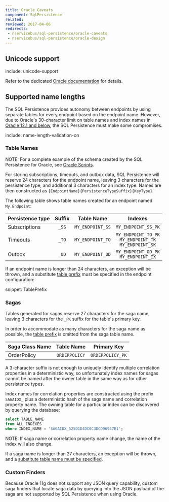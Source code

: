 ```yaml
---
title: Oracle Caveats
component: SqlPersistence
related:
reviewed: 2017-04-06
redirects:
 - nservicebus/sql-persistence/oracle-caveats
 - nservicebus/sql-persistence/oracle-design
---
```



## Unicode support

include: unicode-support

Refer to the dedicated [Oracle documentation](https://docs.oracle.com/cd/B19306_01/server.102/b14225/ch2charset.htm) for details.

## Supported name lengths


The SQL Persistence provides autonomy between endpoints by using separate tables for every endpoint based on the endpoint name. However, due to Oracle's 30-character limit on table names and index names in [Oracle 12.1 and below](https://docs.oracle.com/database/121/SQLRF/sql_elements008.htm#SQLRF00223), the SQL Persistence must make some compromises.

include: name-length-validation-on

### Table Names

NOTE: For a complete example of the schema created by the SQL Persistence for Oracle, see [Oracle Scripts](oracle-scripts.md).

For storing subscriptions, timeouts, and outbox data, SQL Persistence will reserve 24 characters for the endpoint name, leaving 3 characters for the persistence type, and additional 3 characters for an index type. Names are then constructed as `{EndpointName}{PersistenceTypeSuffix}{KeyType}`.

The following table shows table names created for an endpoint named `My.Endpoint`:

| Persistence type | Suffix |    Table Name    |       Indexes       |
|------------------|:------:|:----------------:|:-------------------:|
| Subscriptions    |  `_SS` | `MY_ENDPOINT_SS` | `MY_ENDPOINT_SS_PK` |
| Timeouts         |  `_TO` | `MY_ENDPOINT_TO` | `MY_ENDPOINT_TO_PK`<br/>`MY_ENDPOINT_TK`<br/>`MY_ENDPOINT_SK` |
| Outbox           |  `_OD` | `MY_ENDPOINT_OD` | `MY_ENDPOINT_OD_PK`<br/>`MY_ENDPOINT_IX` |

If an endpoint name is longer than 24 characters, an exception will be thrown, and a substitute [table prefix](/persistence/sql/install.md#table-prefix) must be specified in the endpoint configuration:

snippet: TablePrefix


### Sagas

Tables generated for sagas reserve 27 characters for the saga name, leaving 3 characters for the `_PK` suffix for the table's primary key.

In order to accommodate as many characters for the saga name as possible, the [table prefix](/persistence/sql/install.md#table-prefix) is omitted from the saga table name.

| Saga Class Name |   Table Name  |    Primary Key   |
|-----------------|:-------------:|:----------------:|
| OrderPolicy     | `ORDERPOLICY` | `ORDERPOLICY_PK` |

A 3-character suffix is not enough to uniquely identify multiple correlation properties in a deterministic way, so unfortunately index names for sagas cannot be named after the owner table in the same way as for other persistence types.

Index names for correlation properties are constructed using the prefix `SAGAIDX_` plus a deterministic hash of the saga name and correlation property name. The owning table for a particular index can be discovered by querying the database:

```sql
select TABLE_NAME
from ALL_INDEXES
where INDEX_NAME = 'SAGAIDX_525D1D4DC0C3DCD96947E1';
```

NOTE: If saga name or correlation property name change, the name of the index will also change.

If a saga name is longer than 27 characters, an exception will be thrown, and a [substitute table name must be specified](saga.md#table-structure-table-name).


### Custom Finders

Because Oracle 11g does not support any JSON query capability, custom saga finders that locate saga data by querying into the JSON payload of the saga are not supported by SQL Persistence when using Oracle.
